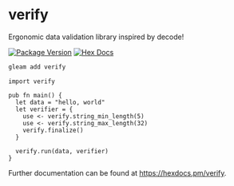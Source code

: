 # verify
Ergonomic data validation library inspired by decode!

[![Package Version](https://img.shields.io/hexpm/v/verify)](https://hex.pm/packages/verify)
[![Hex Docs](https://img.shields.io/badge/hex-docs-ffaff3)](https://hexdocs.pm/verify/)

```sh
gleam add verify
```
```gleam
import verify

pub fn main() {
  let data = "hello, world"
  let verifier = {
    use <- verify.string_min_length(5)
    use <- verify.string_max_length(32)
    verify.finalize()
  }

  verify.run(data, verifier)
}
```

Further documentation can be found at <https://hexdocs.pm/verify>.
